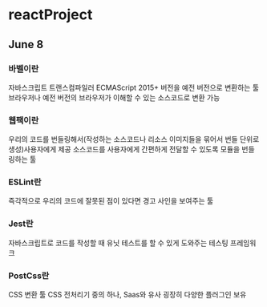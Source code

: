 # reactProject

## June 8

### 바벨이란

자바스크립트 트랜스컴파일러
ECMAScript 2015+ 버전을 예전 버전으로 변환하는 툴
브라우저나 예전 버전의 브라우저가 이해할 수 있는 소스코드로 변환 가능

### 웹팩이란

우리의 코드를 번들링해서(작성하는 소스코드나 리소스 이미지들을 묶어서 번들 단위로 생성)사용자에게 제공
소스코드를 사용자에게 간편하게 전달할 수 있도록 모듈을 번들링하는 툴

### ESLint란

즉각적으로 우리의 코드에 잘못된 점이 있다면 경고 사인을 보여주는 툴

### Jest란

자바스크립트로 코드를 작성할 때 유닛 테스트를 할 수 있게 도와주는 테스팅 프레임워크

### PostCss란

CSS 변환 툴
CSS 전처리기 중의 하나, Saas와 유사
굉장히 다양한 플러그인 보유
